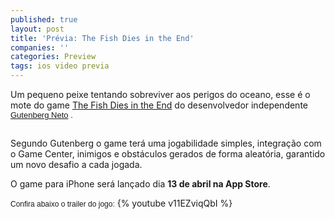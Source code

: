 ```yaml
---
published: true
layout: post
title: 'Prévia: The Fish Dies in the End'
companies: ''
categories: Preview
tags: ios video previa
---
```

Um pequeno peixe tentando sobreviver aos perigos do oceano, esse é o mote do game <a href="http://www.thefishdies.com/" target="_blank">The Fish Dies in the End</a>
 do desenvolvedor independente <span style="font-family: arial, sans-serif; font-size: 13px; border-collapse: collapse;"><a href="http://twitter.com/gutenbergn" target="_blank">Gutenberg Neto</a>
.</span>
 

<span style="font-family: arial, sans-serif; font-size: 13px; border-collapse: collapse;"><br /></span>
Segundo Gutenberg o game terá uma jogabilidade simples, integração com o Game Center, inimigos e obstáculos gerados de forma aleatória, garantido um novo desafio a cada jogada.
 
O game para iPhone será lançado dia **13 de abril na App Store**.
 
<font face="arial, sans-serif" size="3"><span style="border-collapse: collapse; font-size: 13px;"><font face="Verdana, Arial, Helvetica, sans-serif" size="3"><span style="border-collapse: separate; font-size: 12px;">Confira abaixo o trailer do jogo:</span></font></span></font>
{% youtube v11EZviqQbI %}
